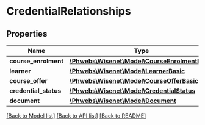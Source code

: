 # CredentialRelationships

## Properties
Name | Type | Description | Notes
------------ | ------------- | ------------- | -------------
**course_enrolment** | [**\Phwebs\Wisenet\Model\CourseEnrolmentBasic**](CourseEnrolmentBasic.md) |  | [optional] 
**learner** | [**\Phwebs\Wisenet\Model\LearnerBasic**](LearnerBasic.md) |  | [optional] 
**course_offer** | [**\Phwebs\Wisenet\Model\CourseOfferBasic**](CourseOfferBasic.md) |  | [optional] 
**credential_status** | [**\Phwebs\Wisenet\Model\CredentialStatus**](CredentialStatus.md) |  | [optional] 
**document** | [**\Phwebs\Wisenet\Model\Document**](Document.md) |  | [optional] 

[[Back to Model list]](../../README.md#documentation-for-models) [[Back to API list]](../../README.md#documentation-for-api-endpoints) [[Back to README]](../../README.md)

